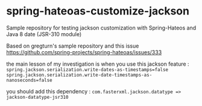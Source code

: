 # spring-hateoas-customize-jackson

Sample repository for testing jackson customization with Spring-Hateos and Java 8 date (JSR-310 module)
 
Based on gregturn's sample repository and this issue https://github.com/spring-projects/spring-hateoas/issues/333 

the main lesson of my investigation is when you use this jackson feature :
`spring.jackson.serialization.write-dates-as-timestamps=false`
`spring.jackson.serialization.write-date-timestamps-as-nanoseconds=false`

you should add this dependency :
`com.fasterxml.jackson.datatype => jackson-datatype-jsr310`



